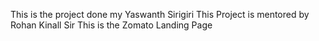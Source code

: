 This is the project done my Yaswanth Sirigiri 
This Project is mentored by Rohan Kinall Sir
This is the Zomato Landing Page 